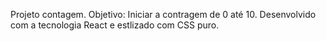 Projeto contagem.
Objetivo: Iniciar a contragem de 0 até 10.
Desenvolvido com a tecnologia React e estlizado com CSS puro.